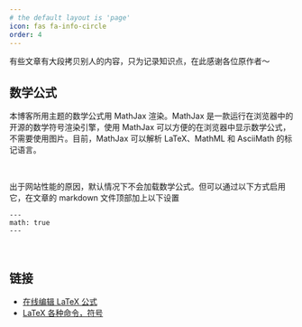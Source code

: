```yaml
---
# the default layout is 'page'
icon: fas fa-info-circle
order: 4
---
```


有些文章有大段拷贝别人的内容，只为记录知识点，在此感谢各位原作者～

## 数学公式

本博客所用主题的数学公式用 MathJax 渲染。MathJax 是一款运行在浏览器中的开源的数学符号渲染引擎，使用 MathJax 可以方便的在浏览器中显示数学公式，不需要使用图片。目前，MathJax 可以解析 LaTeX、MathML 和 AsciiMath 的标记语言。

<br>

出于网站性能的原因，默认情况下不会加载数学公式。但可以通过以下方式启用它，在文章的 markdown 文件顶部加上以下设置

```
---
math: true
---
```



<br>

## 链接

* [在线编辑 LaTeX 公式](https://latex.codecogs.com/eqneditor/editor.php)
* [LaTeX 各种命令，符号](https://latex.codecogs.com/eqneditor/editor.php)